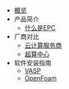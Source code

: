 <!-- 请勿添加产品标题，标题行将由系统自动增加，名称将于您申请邮件提供的仓库名称一致 -->

* [概览](/epc/README)
* 产品简介
   * [什么是EPC](/epc/whatisepc.md)
* 厂商对比
   * [云计算服务商](/epc/compareToCloud.md)
   * [超算中心](/epc/compareToHpcCenter.md)
* 软件安装指南
   * [VASP](/epc/vasp.md)
   * [OpenFoam](/epc/openfoam.md)

